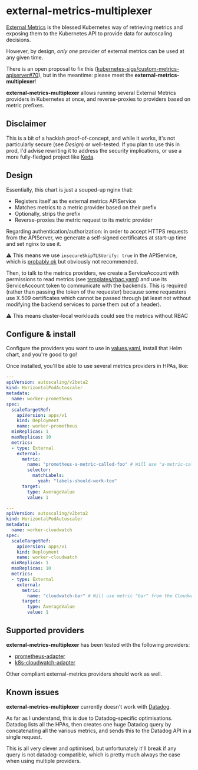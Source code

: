 # external-metrics-multiplexer

[External Metrics](https://github.com/kubernetes/community/blob/master/contributors/design-proposals/instrumentation/external-metrics-api.md) is the blessed Kubernetes way of retrieving metrics and exposing them to the Kubernetes API to provide data for autoscaling decisions.

However, by design, _only one_ provider of external metrics can be used at any given time.

There is an open proposal to fix this ([kubernetes-sigs/custom-metrics-apiserver#70](https://github.com/kubernetes-sigs/custom-metrics-apiserver/issues/70)), but in the meantime: please meet the **external-metrics-multiplexer**!

**external-metrics-multiplexer** allows running several External Metrics providers in Kubernetes at once, and reverse-proxies to providers based on metric prefixes.

## Disclaimer

This is a bit of a hackish proof-of-concept, and while it works, it's not particularly secure (see _Design_) or well-tested. If you plan to use this in prod, I'd advise rewriting it to address the security implications, or use a more fully-fledged project like [Keda](https://github.com/kedacore/keda/).

## Design

Essentially, this chart is just a souped-up nginx that:
- Registers itself as the external metrics APIService
- Matches metrics to a metric provider based on their prefix
- Optionally, strips the prefix
- Reverse-proxies the metric request to its metric provider

Regarding authentication/authorization: in order to accept HTTPS requests from the APIServer, we generate a self-signed certificates at start-up time and set nginx to use it.

⚠️  This means we use `insecureSkipTLSVerify: true` in the APIService, which is [probably ok](https://github.com/kubernetes-sigs/metrics-server/issues/544) but obviously not recommended.

Then, to talk to the metrics providers, we create a ServiceAccount with permissions to read metrics (see [templates/rbac.yaml](./templates/rbac.yaml)) and use its ServiceAccount token to communicate with the backends. This is required (rather than passing the token of the requester) because some requesters use X.509 certificates which cannot be passed through (at least not without modifying the backend services to parse them out of a header).

⚠️  This means cluster-local workloads could see the metrics without RBAC

## Configure & install

Configure the providers you want to use in [values.yaml](./values.yaml), install that Helm chart, and you're good to go!

Once installed, you'll be able to use several metrics providers in HPAs, like:

```yaml
---
apiVersion: autoscaling/v2beta2
kind: HorizontalPodAutoscaler
metadata:
  name: worker-prometheus
spec:
  scaleTargetRef:
    apiVersion: apps/v1
    kind: Deployment
    name: worker-prometheus
  minReplicas: 1
  maxReplicas: 10
  metrics:
  - type: External
    external:
      metric:
        name: "prometheus-a-metric-called-foo" # Will use "a-metric-called-foo" from the Prometheus provider
        selector:
          matchLabels:
            yeah: "labels-should-work-too"
      target:
        type: AverageValue
        value: 1

---
apiVersion: autoscaling/v2beta2
kind: HorizontalPodAutoscaler
metadata:
  name: worker-cloudwatch
spec:
  scaleTargetRef:
    apiVersion: apps/v1
    kind: Deployment
    name: worker-cloudwatch
  minReplicas: 1
  maxReplicas: 10
  metrics:
  - type: External
    external:
      metric:
        name: "cloudwatch-bar" # Will use metric "bar" from the Cloudwatch provider
      target:
        type: AverageValue
        value: 1
```

## Supported providers

**external-metrics-multiplexer** has been tested with the following providers:
- [prometheus-adapter](https://github.com/kubernetes-sigs/prometheus-adapter)
- [k8s-cloudwatch-adapter](https://github.com/awslabs/k8s-cloudwatch-adapter)

Other compliant external-metrics providers should work as well.

## Known issues

**external-metrics-multiplexer** currently doesn't work with [Datadog](https://docs.datadoghq.com/agent/cluster_agent/external_metrics/).

As far as I understand, this is due to Datadog-specific optimisations. Datadog lists all the HPAs, then creates one huge Datadog query by concatenating all the various metrics, and sends this to the Datadog API in a single request.

This is all very clever and optimised, but unfortunately it'll break if any query is not datadog-compatible, which is pretty much always the case when using multiple providers.
